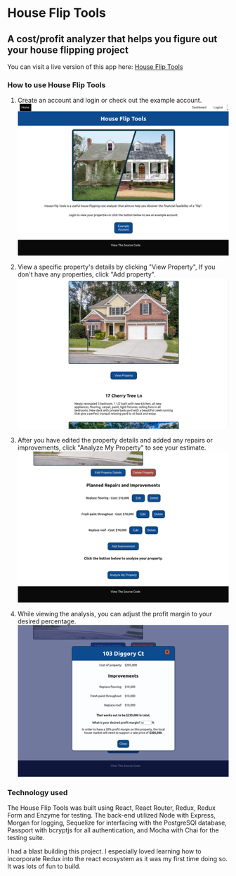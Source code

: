 # House Flip Tools
## A cost/profit analyzer that helps you figure out your house flipping project

You can visit a live version of this app here: [House Flip Tools](https://murmuring-depths-75325.herokuapp.com/)

### How to use House Flip Tools

1. Create an account and login or check out the example account.
![Landing page](ReadMeScreenshots/LandingPage.png)

2. View a specific property's details by clicking "View Property", If you don't have any properties, click "Add property".
![Dashboard](ReadMeScreenshots/Dashboard.png)

3. After you have edited the property details and added any repairs or improvements, click "Analyze My Property" to see your estimate.
![Analyze](ReadMeScreenshots/Analyze.png)

4. While viewing the analysis, you can adjust the profit margin to your desired percentage.
![Analysis](ReadMeScreenshots/Analysis.png)

### Technology used

The House Flip Tools was built using React, React Router, Redux, Redux Form and Enzyme for testing. The back-end utilized Node with Express, Morgan for logging, Sequelize for interfacing with the PostgreSQl database, Passport with bcryptjs for all authentication, and Mocha with Chai for the testing suite.

I had a blast building this project. I especially loved learning how to incorporate Redux into the react ecosystem as it was my first time doing so. It was lots of fun to build.
